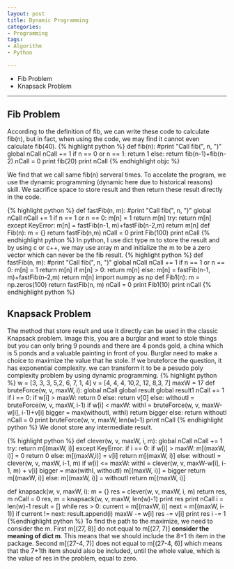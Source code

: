 ```yaml
---
layout: post
title: Dynamic Programming
categories:
- Programming
tags:
- Algorithm
- Python

---
```

* Fib Problem
* Knapsack Problem

---

## Fib Problem
According to the definition of fib, we can write these code to calculate fib(n), but in fact, when using the code, we may find it cannot even calculate fib(40).
{% highlight python %}
def fib(n):
    #print "Call fib(", n, ")"
    global nCall
    nCall += 1
    if n == 0 or n == 1:
        return 1
    else:
        return fib(n-1)+fib(n-2)
nCall = 0
print fib(20)
print nCall
{% endhighlight objc %}

We find that we call same fib(n) serveral times. To accelate the program, we use the dynamic programming (dynamic here due to historical reasons) skill. We sacrifice space to store result and then return these result directly in the code.

{% highlight python %}
def fastFib(n, m):
    #print "Call fib(", n, ")"
    global nCall
    nCall += 1
    if n == 1 or n == 0:
        m[n] = 1
        return m[n]
    try: return m[n]
    except KeyError:
        m[n] = fastFib(n-1, m)+fastFib(n-2,m)
        return m[n]
def Fib(n):
    m = {}
    return fastFib(n,m)
nCall = 0
print Fib(100)
print nCall
{% endhighlight python %}
In python, I use dict type m to store the result and by using c or c++, we may use array m and  initialize the m to be a zero vector which can never be the fib result.
{% highlight python %}
def fastFib(n, m):
    #print "Call fib(", n, ")"
    global nCall
    nCall += 1
    if n == 1 or n == 0:
        m[n] = 1
        return m[n]
    if m[n] > 0:
        return m[n]
    else:
        m[n] = fastFib(n-1, m)+fastFib(n-2,m)
        return m[n]
import numpy as np
def Fib1(n):
    m = np.zeros(100)
    return fastFib(n, m)
nCall = 0
print Fib1(10)
print nCall
{% endhighlight python %}

## Knapsack Problem
The method that store result and use it directly can be used in the classic Knapsack problem. Image this, you are a burglar and want to stole things but you can only bring 9 pounds and there are 4 ponds gold, a china which is 5 ponds and  a valuable painting in front of you. Burglar need to make a choice to maximize the value that he stole. If we bruteforce the question, it has exponential complexity. we can transform it to be a pesudo poly complexity problem by using dynamic programming.
{% highlight python %}
w = [3, 3, 3, 5,2, 6, 7, 1, 4]
v = [4, 4, 4, 10,2, 12, 8,3, 7]
maxW = 17
def bruteForce(w, v, maxW, i):
    global nCall
    global result
    global result1
    nCall += 1
    if i == 0:
        if w[i] > maxW:
            return 0
        else:
            return v[0]
    else:
        withoutI = bruteForce(w, v, maxW, i-1)
        if w[i] < maxW:
            withI = bruteForce(w, v, maxW-w[i], i-1)+v[i]
            bigger = max(withoutI, withI)
            return bigger
        else:
            return withoutI
nCall = 0
print bruteForce(w, v, maxW, len(w)-1)
print nCall
{% endhighlight python %}
We donot store any intermediate result.

{% highlight python %}
def clever(w, v, maxW, i, m):
    global nCall
    nCall += 1
    try: return m[(maxW, i)]
    except KeyError:
        if i == 0:
            if w[i] > maxW:
                m[(maxW, i)] = 0
                return 0
            else:
                m[(maxW,i)] = v[i]
                return m[(maxW, i)]
        else:
            withoutI = clever(w, v, maxW, i-1, m)
            if w[i] <= maxW:
                withI = clever(w, v, maxW-w[i], i-1, m) + v[i]
                bigger = max(withI, withoutI)
                m[(maxW, i)] = bigger
                return m[(maxW, i)]
            else:
                m[(maxW, i)] = withoutI
                return m[(maxW, i)]
            
def knapsack(w, v, maxW, i):
    m = {}
    res = clever(w, v, maxW, i, m)
    return res, m
nCall = 0
res, m =  knapsack(w, v, maxW, len(w)-1)
print res
print nCall
i = len(w)-1
result = []
while res > 0:
    current = m[(maxW, i)]
    next = m[(maxW, i-1)]
    if current != next:
        result.append(i)
        maxW -= w[i]
        res -= v[i]
        print res
    i -= 1
{%endhighlight python %}
To find the path to the maximize, we need to consider the m. First m[(27, 8)] do not equal to m[(27, 7)] **consider the meaning of dict m**. This means that we should include the 8+1 th item in the package. Second m[(27-4, 7)] does not equal to m[(27-4, 6)] which means that the 7+1th item should also be included, until the whole value, which is the value of res in the problem, equal to zero.

